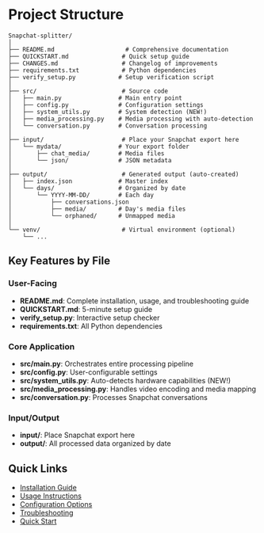 # Project Structure

```
Snapchat-splitter/
│
├── README.md                    # Comprehensive documentation
├── QUICKSTART.md               # Quick setup guide
├── CHANGES.md                  # Changelog of improvements
├── requirements.txt            # Python dependencies
├── verify_setup.py            # Setup verification script
│
├── src/                        # Source code
│   ├── main.py                # Main entry point
│   ├── config.py              # Configuration settings
│   ├── system_utils.py        # System detection (NEW!)
│   ├── media_processing.py    # Media processing with auto-detection
│   └── conversation.py        # Conversation processing
│
├── input/                      # Place your Snapchat export here
│   └── mydata/                # Your export folder
│       ├── chat_media/        # Media files
│       └── json/              # JSON metadata
│
├── output/                     # Generated output (auto-created)
│   ├── index.json             # Master index
│   └── days/                  # Organized by date
│       └── YYYY-MM-DD/        # Each day
│           ├── conversations.json
│           ├── media/         # Day's media files
│           └── orphaned/      # Unmapped media
│
└── venv/                       # Virtual environment (optional)
    └── ...

```

## Key Features by File

### User-Facing

- **README.md**: Complete installation, usage, and troubleshooting guide
- **QUICKSTART.md**: 5-minute setup guide
- **verify_setup.py**: Interactive setup checker
- **requirements.txt**: All Python dependencies

### Core Application

- **src/main.py**: Orchestrates entire processing pipeline
- **src/config.py**: User-configurable settings
- **src/system_utils.py**: Auto-detects hardware capabilities (NEW!)
- **src/media_processing.py**: Handles video encoding and media mapping
- **src/conversation.py**: Processes Snapchat conversations

### Input/Output

- **input/**: Place Snapchat export here
- **output/**: All processed data organized by date

## Quick Links

- [Installation Guide](../README.md#installation)
- [Usage Instructions](../README.md#usage)
- [Configuration Options](../README.md#configuration)
- [Troubleshooting](../README.md#troubleshooting)
- [Quick Start](../QUICKSTART.md)

